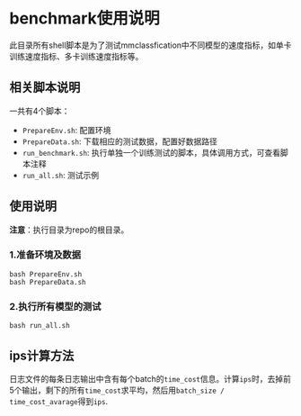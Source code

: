 # benchmark使用说明

此目录所有shell脚本是为了测试mmclassfication中不同模型的速度指标，如单卡训练速度指标、多卡训练速度指标等。

## 相关脚本说明

一共有4个脚本：

- `PrepareEnv.sh`: 配置环境
- `PrepareData.sh`: 下载相应的测试数据，配置好数据路径
- `run_benchmark.sh`: 执行单独一个训练测试的脚本，具体调用方式，可查看脚本注释
- `run_all.sh`: 测试示例

## 使用说明

**注意**：执行目录为repo的根目录。

### 1.准备环境及数据

```shell
bash PrepareEnv.sh
bash PrepareData.sh
```

### 2.执行所有模型的测试

```shell
bash run_all.sh
```

## ips计算方法

日志文件的每条日志输出中含有每个batch的`time_cost`信息。计算`ips`时，去掉前5个输出，剩下的所有`time_cost`求平均，然后用`batch_size / time_cost_avarage`得到`ips`. 
